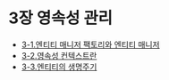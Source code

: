 # 3장 영속성 관리
- [3-1.엔티티 매니저 팩토리와 엔티티 매니저](3-1.%EC%97%94%ED%8B%B0%ED%8B%B0%20%EB%A7%A4%EB%8B%88%EC%A0%80%20%ED%8C%A9%ED%86%A0%EB%A6%AC%EC%99%80%20%EC%97%94%ED%8B%B0%ED%8B%B0%20%EB%A7%A4%EB%8B%88%EC%A0%80.md)   
- [3-2.영속성 컨텍스트란](3-2.%EC%98%81%EC%86%8D%EC%84%B1%20%EC%BB%A8%ED%85%8D%EC%8A%A4%ED%8A%B8%EB%9E%80.md)   
- [3-3.엔티티의 생명주기](3-3.%EC%97%94%ED%8B%B0%ED%8B%B0%EC%9D%98%20%EC%83%9D%EB%AA%85%EC%A3%BC%EA%B8%B0.md)